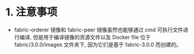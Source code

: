 # 1. 注意事项

- fabric-orderer 镜像和 fabric-peer 镜像虽然也能够通过 cmd 可执行文件进行编译, 
但是用于编译镜像的资源文件以及 Docker file 位于 fabric/3.0.0/images 文件夹下, 因为它们是基于 fabric-3.0.0 而创建的。
